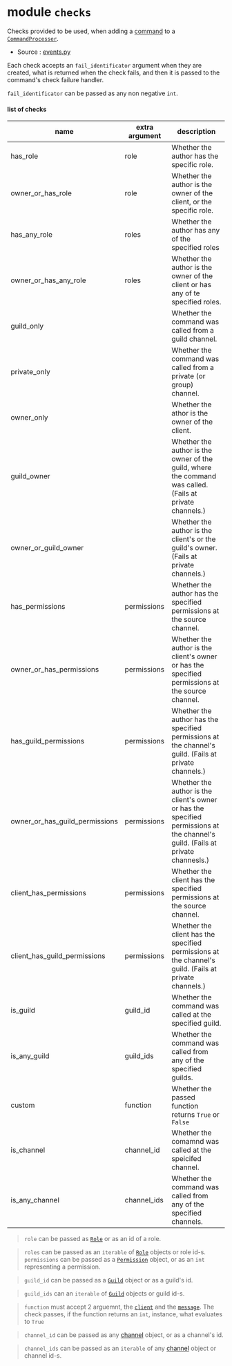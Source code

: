 # module `checks`

Checks provided to be used, when adding a [command](Command.md) to a
[`CommandProcesser`](CommandProcesser.md).

- Source : [events.py](https://github.com/HuyaneMatsu/hata/blob/master/hata/events.py)

Each check accepts an `fail_identificator` argument when they are created,
what is returned when the check fails, and then it is passed to the command's
check failure handler.

`fail_identificator` can be passed as any non negative `int`.

#### list of checks

| name                              | extra argument        | description                                                                                                                       |
|-----------------------------------|-----------------------|-----------------------------------------------------------------------------------------------------------------------------------|
| has_role                          | role                  | Whether the author has the specific role.                                                                                         |
| owner_or_has_role                 | role                  | Whether the author is the owner of the client, or the specific role.                                                              |
| has_any_role                      | roles                 | Whether the author has any of the specified roles                                                                                 |
| owner_or_has_any_role             | roles                 | Whether the author is the owner of the client or has any of te specified roles.                                                   |
| guild_only                        |                       | Whether the command was called from a guild channel.                                                                              |
| private_only                      |                       | Whether the command was called from a private (or group) channel.                                                                 |
| owner_only                        |                       | Whether the athor is the owner of the client.                                                                                     |
| guild_owner                       |                       | Whether the author is the owner of the guild, where the command was called. (Fails at private channels.)                          |
| owner_or_guild_owner              |                       | Whether the author is the client's or the guild's owner. (Fails at private channels.)                                             |
| has_permissions                   | permissions           | Whether the author has the specified permissions at the source channel.                                                           |
| owner_or_has_permissions          | permissions           | Whether the author is the client's owner or has the specified permissions at the source channel.                                  |
| has_guild_permissions             | permissions           | Whether the author has the specified permissions at the channel's guild. (Fails at private channels.)                             |
| owner_or_has_guild_permissions    | permissions           | Whether the author is the client's owner or has the specified permissions at the channel's guild. (Fails at private channesls.)   |
| client_has_permissions            | permissions           | Whether the client has the specified permissions at the source channel.                                                           |
| client_has_guild_permissions      | permissions           | Whether the client has the specified permissions at the channel's guild. (Fails at private channels.)                             |
| is_guild                          | guild_id              | Whether the command was called at the specified guild.                                                                            |
| is_any_guild                      | guild_ids             | Whether the command was called from any of the specified guilds.                                                                  |
| custom                            | function              | Whether the passed function returns `True` or `False`                                                                             |
| is_channel                        | channel_id            | Whether the comamnd was called at the speicifed channel.                                                                          |
| is_any_channel                    | channel_ids           | Whether the command was called from any of the specified channels.                                                                |

> `role` can be passed as [`Role`](Role.md) or as an id of a role.

> `roles` can be passed as an `iterable` of [`Role`](Role.md) objects or role
> id-s.
> `permissions` can be passed as a [`Permission`](Permission.md) object, or as
> an `int` representing a permission.

> `guild_id` can be passed as a [`Guild`](Guild.md) object or as a guild's id.

> `guild_ids` can an `iterable` of [`Guild`](Guild.md) objects or guild id-s.

> `function` must accept 2 arguemnt, the [`client`](Client.md) and the
> [`message`](Message.md). The check passes, if the function returns an `int`,
> instance, what evaluates to `True`

> `channel_id` can be passed as any [channel](CHANNEL_TYPES.md) object,
> or as a channel's id.

> `channel_ids` can be passed as an `iterable` of any
> [channel](CHANNEL_TYPES.md) object or channel id-s.
